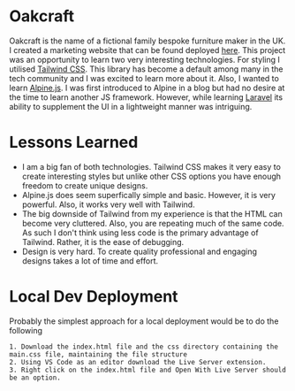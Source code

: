 # Oakcraft
Oakcraft is the name of a fictional family bespoke furniture maker in the UK. I created a marketing website that can be found deployed [here](https://oakcraft.netlify.app/). This project was an opportunity to learn two very interesting technologies. For styling I utilised [Tailwind CSS](https://tailwindcss.com/). This library has become a default among many in the tech community and I was excited to learn more about it. Also, I wanted to learn [Alpine.js](https://alpinejs.dev/). I was first introduced to Alpine in a blog but had no desire at the time to learn another JS framework. However, while learning [Laravel](https://laravel.com/) its ability to supplement the UI in a lightweight manner was intriguing. 

# Lessons Learned
* I am a big fan of both technologies. Tailwind CSS makes it very easy to create interesting styles but unlike other CSS options you have enough freedom to create unique designs. 
* Alpine.js does seem superfically simple and basic. However, it is very powerful. Also, it works very well with Tailwind. 
* The big downside of Tailwind from my experience is that the HTML can become very cluttered. Also, you are repeating much of the same code. As such I don't think using less code is the primary advantage of Tailwind. Rather, it is the ease of debugging. 
* Design is very hard. To create quality professional and engaging designs takes a lot of time and effort. 

# Local Dev Deployment
Probably the simplest approach for a local deployment would be to do the following
```
1. Download the index.html file and the css directory containing the main.css file, maintaining the file structure
2. Using VS Code as an editor download the Live Server extension. 
3. Right click on the index.html file and Open With Live Server should be an option. 
```

